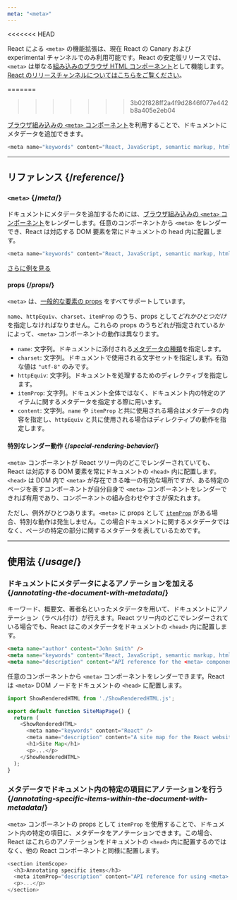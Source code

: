 ```yaml
---
meta: "<meta>"
---
```


<<<<<<< HEAD
<Canary>

React による `<meta>` の機能拡張は、現在 React の Canary および experimental チャンネルでのみ利用可能です。React の安定版リリースでは、`<meta>` は単なる[組み込みのブラウザ HTML コンポーネント](https://react.dev/reference/react-dom/components#all-html-components)として機能します。[React のリリースチャンネルについてはこちらをご覧ください](/community/versioning-policy#all-release-channels)。

</Canary>


=======
>>>>>>> 3b02f828ff2a4f9d2846f077e442b8a405e2eb04
<Intro>

[ブラウザ組み込みの `<meta>` コンポーネント](https://developer.mozilla.org/en-US/docs/Web/HTML/Element/meta)を利用することで、ドキュメントにメタデータを追加できます。

```js
<meta name="keywords" content="React, JavaScript, semantic markup, html" />
```

</Intro>

<InlineToc />

---

## リファレンス {/*reference*/}

### `<meta>` {/*meta*/}

ドキュメントにメタデータを追加するためには、[ブラウザ組み込みの `<meta>` コンポーネント](https://developer.mozilla.org/en-US/docs/Web/HTML/Element/meta)をレンダーします。任意のコンポーネントから `<meta>` をレンダーでき、React は対応する DOM 要素を常にドキュメントの head 内に配置します。

```js
<meta name="keywords" content="React, JavaScript, semantic markup, html" />
```

[さらに例を見る](#usage)

#### props {/*props*/}

`<meta>` は、[一般的な要素の props](/reference/react-dom/components/common#props) をすべてサポートしています。

`name`、`httpEquiv`、`charset`、`itemProp` のうち、props として*どれかひとつだけ*を指定しなければなりません。これらの props のうちどれが指定されているかによって、`<meta>` コンポーネントの動作は異なります。

* `name`: 文字列。ドキュメントに添付される[メタデータの種類](https://developer.mozilla.org/en-US/docs/Web/HTML/Element/meta/name)を指定します。
* `charset`: 文字列。ドキュメントで使用される文字セットを指定します。有効な値は `"utf-8"` のみです。
* `httpEquiv`: 文字列。ドキュメントを処理するためのディレクティブを指定します。
* `itemProp`: 文字列。ドキュメント全体ではなく、ドキュメント内の特定のアイテムに関するメタデータを指定する際に用います。
* `content`: 文字列。`name` や `itemProp` と共に使用される場合はメタデータの内容を指定し、`httpEquiv` と共に使用される場合はディレクティブの動作を指定します。

#### 特別なレンダー動作 {/*special-rendering-behavior*/}

`<meta>` コンポーネントが React ツリー内のどこでレンダーされていても、React は対応する DOM 要素を常にドキュメントの `<head>` 内に配置します。`<head>` は DOM 内で `<meta>` が存在できる唯一の有効な場所ですが、ある特定のページを表すコンポーネントが自分自身で `<meta>` コンポーネントをレンダーできれば有用であり、コンポーネントの組み合わせやすさが保たれます。

ただし、例外がひとつあります。`<meta>` に props として [`itemProp`](https://developer.mozilla.org/en-US/docs/Web/HTML/Global_attributes/itemprop) がある場合、特別な動作は発生しません。この場合ドキュメントに関するメタデータではなく、ページの特定の部分に関するメタデータを表しているためです。

---

## 使用法 {/*usage*/}

### ドキュメントにメタデータによるアノテーションを加える {/*annotating-the-document-with-metadata*/}

キーワード、概要文、著者名といったメタデータを用いて、ドキュメントにアノテーション（ラベル付け）が行えます。React ツリー内のどこでレンダーされている場合でも、React はこのメタデータをドキュメントの `<head>` 内に配置します。

```html
<meta name="author" content="John Smith" />
<meta name="keywords" content="React, JavaScript, semantic markup, html" />
<meta name="description" content="API reference for the <meta> component in React DOM" />
```

任意のコンポーネントから `<meta>` コンポーネントをレンダーできます。React は `<meta>` DOM ノードをドキュメントの `<head>` に配置します。

<SandpackWithHTMLOutput>

```js src/App.js active
import ShowRenderedHTML from './ShowRenderedHTML.js';

export default function SiteMapPage() {
  return (
    <ShowRenderedHTML>
      <meta name="keywords" content="React" />
      <meta name="description" content="A site map for the React website" />
      <h1>Site Map</h1>
      <p>...</p>
    </ShowRenderedHTML>
  );
}
```

</SandpackWithHTMLOutput>

### メタデータでドキュメント内の特定の項目にアノテーションを行う {/*annotating-specific-items-within-the-document-with-metadata*/}

`<meta>` コンポーネントの props として `itemProp` を使用することで、ドキュメント内の特定の項目に、メタデータをアノテーションできます。この場合、React はこれらのアノテーションをドキュメントの `<head>` 内に配置するのではなく、他の React コンポーネントと同様に配置します。

```js
<section itemScope>
  <h3>Annotating specific items</h3>
  <meta itemProp="description" content="API reference for using <meta> with itemProp" />
  <p>...</p>
</section>
```
